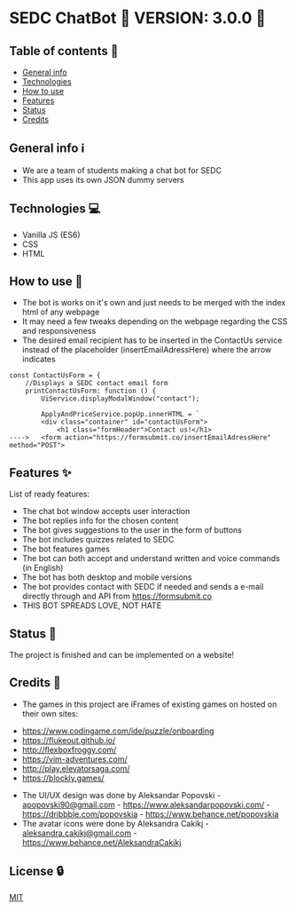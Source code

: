 # SEDC ChatBot 🔖 VERSION: 3.0.0 🔖


## Table of contents 📑
* [General info](#general-info)
* [Technologies](#technologies)
* [How to use](#howtouse)
* [Features](#features)
* [Status](#status)
* [Credits](#credits)

## General info ℹ️
* We are a team of students making a chat bot for SEDC
* This app uses its own JSON dummy servers

## Technologies 💻
* Vanilla JS (ES6)
* CSS
* HTML

## How to use 📘
* The bot is works on it's own and just needs to be merged with the index html of any webpage
* It may need a few tweaks depending on the webpage regarding the CSS and responsiveness
* The desired email recipient has to be inserted in the ContactUs service instead of the placeholder (insertEmailAdressHere) where the arrow indicates
```
const ContactUsForm = {
    //Displays a SEDC contact email form
    printContactUsForm: function () {
        UiService.displayModalWindow("contact");

        ApplyAndPriceService.popUp.innerHTML = `
        <div class="container" id="contactUsForm">
            <h1 class="formHeader">Contact us!</h1>
---->   <form action="https://formsubmit.co/insertEmailAdressHere" method="POST">
```
## Features ✨
List of ready features:
* The chat bot window accepts user interaction
* The bot replies info for the chosen content
* The bot gives suggestions to the user in the form of buttons
* The bot includes quizzes related to SEDC
* The bot features games
* The bot can both accept and understand written and voice commands (in English)
* The bot has both desktop and mobile versions
* The bot provides contact with SEDC if needed and sends a e-mail directly through and API from https://formsubmit.co
* THIS BOT SPREADS LOVE, NOT HATE

## Status 🏇
The project is finished and can be implemented on a website!

## Credits 🧾
* The games in this project are iFrames of existing games on hosted on their own sites:
 - https://www.codingame.com/ide/puzzle/onboarding
 - https://flukeout.github.io/
 - http://flexboxfroggy.com/
 - https://vim-adventures.com/
 - http://play.elevatorsaga.com/
 - https://blockly.games/
* The UI/UX design was done by Aleksandar Popovski - apopovski90@gmail.com - https://www.aleksandarpopovski.com/ - https://dribbble.com/popovskia - https://www.behance.net/popovskia
* The avatar icons were done by Aleksandra Cakikj - aleksandra.cakikj@gmail.com - https://www.behance.net/AleksandraCakikj

## License 🔒
[MIT](https://github.com/sedc-codecademy/sp2021-cp10-dsc/blob/main/LICENSE)
